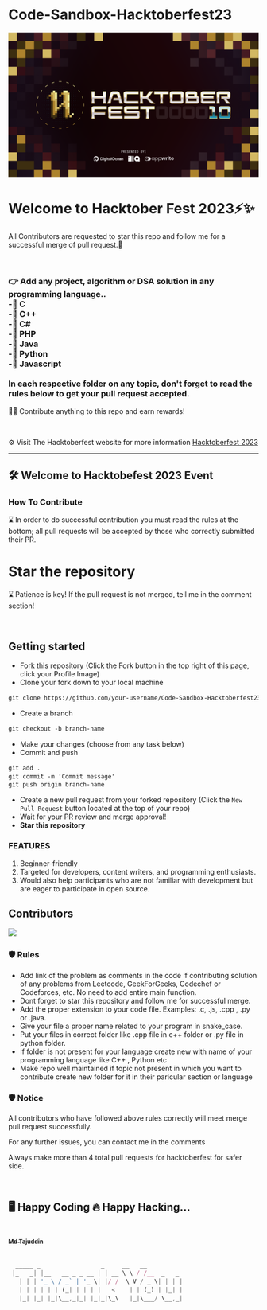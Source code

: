 # Code-Sandbox-Hacktoberfest23
![Hacktoberfest Banner](hf10_banner.png)
<h1>Welcome to Hacktober Fest 2023⚡️✨</h1>
<p> All Contributors are requested to star this repo and follow me for a successful merge of pull request.🙂</p>
<br/>
<h3>👉 Add any project, algorithm or DSA solution in any programming language..<br/>
-🚀 C <br/>
-🚀 C++ <br/>
-🚀 C# <br/>
-🚀 PHP <br/>
-🚀 Java <br/>
-🚀 Python <br/>
-🚀 Javascript <br/>

<br/>
In each respective folder on any topic, don't forget to read the rules below to get your pull request accepted.</h3>
<p>👷‍♂️ Contribute anything to this repo and earn rewards!</p>
<br/>
<p>⚙️ Visit The Hacktoberfest website for more information <a href="https://hacktoberfest.com/">Hacktoberfest 2023</a>
<br/>
<!-- <img src="https://user-images.githubusercontent.com/99472914/192144059-5cd0b329-f238-474b-b475-7385eaa35d05.png" alt="Hacktoberfest2023"> -->

<hr/>
<h2>🛠 Welcome to Hacktobefest 2023 Event</h2>

<h3>How To Contribute</h3>
<p>⌛️ In order to do successful contribution you must read the rules at the bottom; all pull requests will be accepted by those who correctly submitted their PR.</p>
<h1><bold>Star the repository</bold></h1>
<p>⌛️ Patience is key! If the pull request is not merged, tell me in the comment section!</p>
<br/>

## Getting started
* Fork this repository (Click the Fork button in the top right of this page, click your Profile Image)
* Clone your fork down to your local machine

```markdown
git clone https://github.com/your-username/Code-Sandbox-Hacktoberfest23.git
```

* Create a branch

```markdown
git checkout -b branch-name
```

* Make your changes (choose from any task below)
* Commit and push

```markdown
git add .
git commit -m 'Commit message'
git push origin branch-name
```

* Create a new pull request from your forked repository (Click the `New Pull Request` button located at the top of your repo)
* Wait for your PR review and merge approval!
* __Star this repository__ 

 ### FEATURES

 1. Beginner-friendly
 2. Targeted for developers, content writers, and programming enthusiasts.
 3. Would also help participants who are not familiar with development but are eager to participate in open source.

 ## Contributors

 <a href="https://github.com/Sar-taj107/Code-Sandbox-Hacktoberfest23/graphs/contributors">
   <img src="https://contrib.rocks/image?repo=Sar-taj107/Code-Sandbox-Hacktoberfest23" />
 </a>

<h3>🛡 Rules</h3>
<ul>
  <li> Add link of the problem as comments in the code if contributing solution of any problems from Leetcode, GeekForGeeks, Codechef or Codeforces, etc. No need to add entire main function.</li>
  <li> Dont forget to star this repository and follow me for successful merge.</li>
  <li> Add the proper extension to your code file. Examples: .c, .js, .cpp , .py or .java.</li>
  <li> Give your file a proper name related to your program in snake_case.</li>
  <li> Put your files in correct folder like .cpp file in  c++ folder or .py file in python folder.</li>
  <li> If folder is not present for your language create new with name of your programming language like C++ , Python etc</li>
  <li> Make repo well maintained if topic not present in which you want to contribute create new folder for it in their paricular section or language</li>
 
 </ul>

<h3>🛡 Notice</h3>
<p> All contributors who have followed above rules correctly will meet merge pull request successfully.</p>
<p> For any further issues, you can contact me in the comments</p>
<p> Always make more than 4 total pull requests for hacktoberfest for safer side.</p>
<br/>
<h2>🖥️ Happy Coding 🔥 Happy Hacking...</h2>

<tr><td align="center"><a href="https://github.com/Sar-taj107"><kbd><img src="https://avatars3.githubusercontent.com/Sar-taj107?size=100" width="100px;" alt=""/></kbd><br /><sub><b>Md Tajuddin</b></sub></a><br /></td>

</tr>

```javascript

  _____ _                 _     __   __
 |_   _| |__   __ _ _ __ | | __ \ \ / /__  _   _
   | | | '_ \ / _` | '_ \| |/ /  \ V / _ \| | | |
   | | | | | | (_| | | | |   <    | | (_) | |_| |
   |_| |_| |_|\__,_|_| |_|_|\_\   |_|\___/ \__,_|

```
